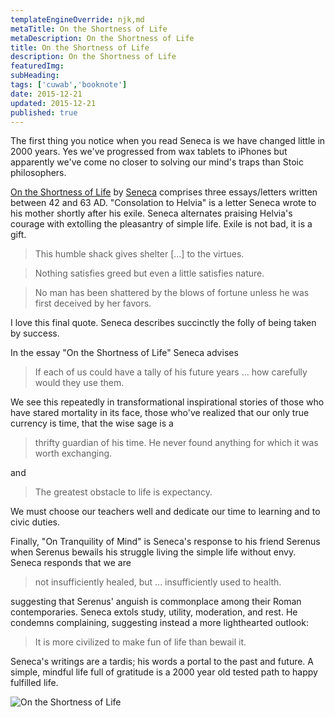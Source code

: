 ```yaml
---
templateEngineOverride: njk,md
metaTitle: On the Shortness of Life
metaDescription: On the Shortness of Life
title: On the Shortness of Life
description: On the Shortness of Life
featuredImg: 
subHeading: 
tags: ['cuwab','booknote']
date: 2015-12-21
updated: 2015-12-21
published: true
---
```


<div class="col-start-3 col-end-9">




The first thing you notice when you read Seneca is we have changed little in 2000 years. Yes we've progressed from wax tablets to iPhones but apparently we've come no closer to solving our mind's traps than Stoic philosophers.

[On the Shortness of Life](http://www.amazon.com/Shortness-Life-Penguin-Great-Ideas/dp/0143036327) by [Seneca](https://en.wikipedia.org/wiki/Seneca_the_Younger) comprises three essays/letters written between 42 and 63 AD. "Consolation to Helvia" is a letter Seneca wrote to his mother shortly after his exile. Seneca alternates praising Helvia's courage with extolling the pleasantry of simple life. Exile is not bad, it is a gift.

> This humble shack gives shelter [...] to the virtues.

> Nothing satisfies greed but even a little satisfies nature.

> No man has been shattered by the blows of fortune unless he was first deceived by her favors.

I love this final quote. Seneca describes succinctly the folly of being taken by success.

In the essay "On the Shortness of Life" Seneca advises

> If each of us could have a tally of his future years ... how carefully would they use them.

We see this repeatedly in transformational inspirational stories of those who have stared mortality in its face, those who've realized that our only true currency is time, that the wise sage is a

> thrifty guardian of his time. He never found anything for which it was worth exchanging.

and

> The greatest obstacle to life is expectancy.

We must choose our teachers well and dedicate our time to learning and to civic duties.

Finally, "On Tranquility of Mind" is Seneca's response to his friend Serenus when Serenus bewails his struggle living the simple life without envy. Seneca responds that we are

> not insufficiently healed, but ... insufficiently used to health.

suggesting that Serenus' anguish is commonplace among their Roman contemporaries. Seneca extols study, utility, moderation, and rest. He condemns complaining, suggesting instead a more lighthearted outlook:

> It is more civilized to make fun of life than bewail it.

Seneca's writings are a tardis; his words a portal to the past and future. A simple, mindful life full of gratitude is a 2000 year old tested path to happy fulfilled life.

![On the Shortness of Life](/img/20151221_ontheshortnessoflife.jpg)
